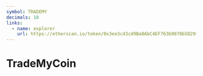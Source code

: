 ```yaml
---
symbol: TRADEMY
decimals: 18
links:
  - name: explorer
    url: https://etherscan.io/token/0x3ee3c43cd9Ba0AbC4EF763b9070b5D29f5AE1E15
---
```


# TradeMyCoin
